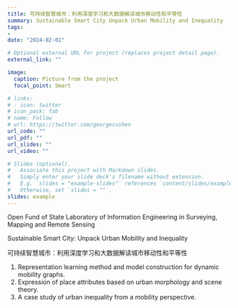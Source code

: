 ```yaml
---
title: 可持续智慧城市：利用深度学习和大数据解读城市移动性和平等性
summary: Sustainable Smart City Unpack Urban Mobility and Inequality
tags: 
- 
date: "2024-02-01"

# Optional external URL for project (replaces project detail page).
external_link: ""

image:
  caption: Picture from the project
  focal_point: Smart

# links:
# - icon: twitter
# icon_pack: fab
# name: Follow
# url: https://twitter.com/georgecushen
url_code: ""
url_pdf: ""
url_slides: ""
url_video: ""

# Slides (optional).
#   Associate this project with Markdown slides.
#   Simply enter your slide deck's filename without extension.
#   E.g. `slides = "example-slides"` references `content/slides/example-slides.md`.
#   Otherwise, set `slides = ""`.
slides: example
---
```


Open Fund of State Laboratory of Information Engineering in Surveying, Mapping and Remote Sensing

Sustainable Smart City: Unpack Urban Mobility and Inequality

可持续智慧城市：利用深度学习和大数据解读城市移动性和平等性

1. Representation learning method and model construction for dynamic mobility graphs.
2. Expression of place attributes based on urban morphology and scene theory.
3. A case study of urban inequality from a mobility perspective.




